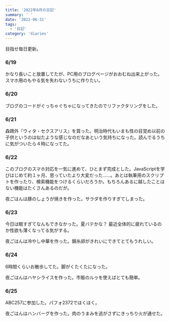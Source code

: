 ```yaml
---
title: '2022年6月の日記'
summary: ' '
date: '2022-06-31'
tags: 
  - '日記'
category: 'diaries'
---
```


目指せ毎日更新。

### 6/19

かなり長いこと放置してたが、PC用のブログページがおおむね出来上がった。スマホ用のもやる気を失わないうちに作りたい。

### 6/20

ブログのコードがぐっちゃぐちゃになってきたのでリファクタリングをした。

### 6/21

森鴎外『ウィタ・セクスアリス』を買った。明治時代もいまも性の目覚め以前の子供というのは似たような感じなのだなあという気持ちになった。読んでるうちに気がついたら４時になってた。

### 6/22

このブログのスマホ対応を一気に進めて、ひとまず完成とした。JavaScriptを学びはじめて約１ヶ月、思っていたより大変だった……。あとは執筆用のスクリプトを作ったり、検索機能をつけるくらいだろうか。もちろんあるに越したことはない機能はたくさんあるのだが。

夜ごはんは豚のしょうが焼きを作った。サラダを作りすぎてしまった。

### 6/23

今日は眠すぎてなんもできなかった。夏バテかな？ 最近全体的に疲れているのか性欲も薄くなってる気がする。

夜ごはんは冷やし中華を作った。錦糸卵がきれいにできてとてもうれしい。

### 6/24

6時間くらいお散歩してた。脚がくたくたになった。

夜ごはんはハヤシライスを作った。市販のルゥを使えばとても簡単。

### 6/25

ABC257に参加した。パフォ2372でほくほく。

夜ごはんはハンバーグを作った。肉のうまみを逃がさずにきっちり火が通せた。
